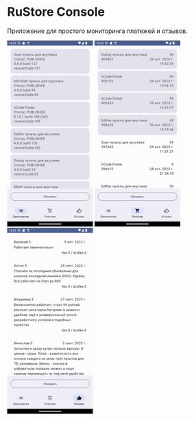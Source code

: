 # RuStore Console
Приложение для простого мониторинга платежей и отзывов.

<img src="/screenshots/Screenshot_1698689130.png" width="200"> <img src="/screenshots/Screenshot_1698689133.png" width="200"> <img src="/screenshots/Screenshot_1698689135.png" width="200">
